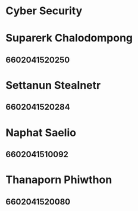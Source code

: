 # Cyber Security
# Suparerk Chalodompong 
## 6602041520250

# Settanun Stealnetr
## 6602041520284

# Naphat Saelio
## 6602041510092

# Thanaporn Phiwthon
## 6602041520080
